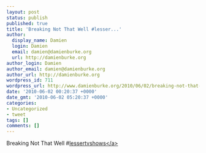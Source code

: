 ```yaml
---
layout: post
status: publish
published: true
title: 'Breaking Not That Well #lesser...'
author:
  display_name: Damien
  login: Damien
  email: damien@damienburke.org
  url: http://damienburke.org
author_login: Damien
author_email: damien@damienburke.org
author_url: http://damienburke.org
wordpress_id: 711
wordpress_url: http://www.damienburke.org/2010/06/02/breaking-not-that-well-lesser/
date: '2010-06-02 00:20:37 +0000'
date_gmt: '2010-06-02 05:20:37 +0000'
categories:
- Uncategorized
- tweet
tags: []
comments: []
---
```

<p>Breaking Not That Well #<a href="http:&#47;&#47;search.twitter.com&#47;search?q=%23lessertvshows" class="aktt_hashtag">lessertvshows<&#47;a></p>
